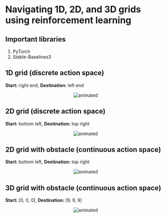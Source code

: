 # Navigating 1D, 2D, and 3D grids using reinforcement learning
## Important libraries
1) PyTorch
2) Stable-Baselines3

## 1D grid (discrete action space)
**Start:** right end, **Destination:** left end

<p align="center">
<img src=https://github.com/haldersourav/grid_navigation_RL/assets/42878787/0ec3f271-478a-49ec-b921-bb191ccd1fc6 alt="animated" />
</p>

## 2D grid (discrete action space)
**Start:** bottom left, **Destination:** top right

<p align="center">
<img src=https://github.com/haldersourav/grid_navigation_RL/assets/42878787/2e088357-3b16-4475-919e-b0eff78a3c88 alt="animated" />
</p>

## 2D grid with obstacle (continuous action space)
**Start:** bottom left, **Destination:** top right
<p align="center">
<img src=https://github.com/haldersourav/grid_navigation_RL/assets/42878787/c9ac0548-c050-41fb-bce4-486c0f6e04c0 alt="animated" />
</p>

## 3D grid with obstacle (continuous action space)
**Start:** [0, 0, 0], **Destination:** [9, 9, 9]
<p align="center">
<img src=https://github.com/haldersourav/grid_navigation_RL/assets/42878787/6a8a6aa6-55b4-44ff-8bf7-54d42258c822 alt="animated" />
</p>

